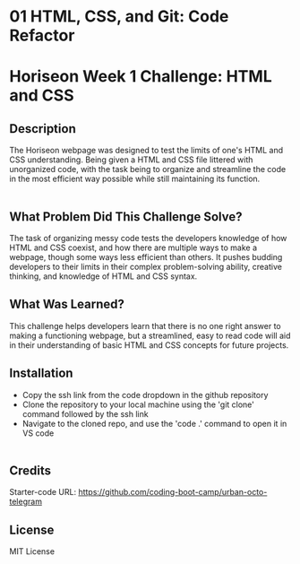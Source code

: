 # 01 HTML, CSS, and Git: Code Refactor
# Horiseon Week 1 Challenge: HTML and CSS
## Description

The Horiseon webpage was designed to test the limits of one's HTML and CSS understanding. Being given a HTML and CSS file littered with unorganized code, with the task being to organize and streamline the code in the most efficient way possible while still maintaining its function. <br><br/>

## What Problem Did This Challenge Solve?

The task of organizing messy code tests the developers knowledge of how HTML and CSS coexist, and how there are multiple ways to make a webpage, though some ways less efficient than others. It pushes budding developers to their limits in their complex problem-solving ability, creative thinking, and knowledge of HTML and CSS syntax.

## What Was Learned?

This challenge helps developers learn that there is no one right answer to making a functioning webpage, but a streamlined, easy to read code will aid in their understanding of basic HTML and CSS concepts for future projects.

## Installation

* Copy the ssh link from the code dropdown in the github repository
* Clone the repository to your local machine using the 'git clone' command followed by the ssh link
* Navigate to the cloned repo, and use the 'code .' command to open it in VS code
<br><br/>

## Credits

Starter-code URL: https://github.com/coding-boot-camp/urban-octo-telegram

## License

MIT License